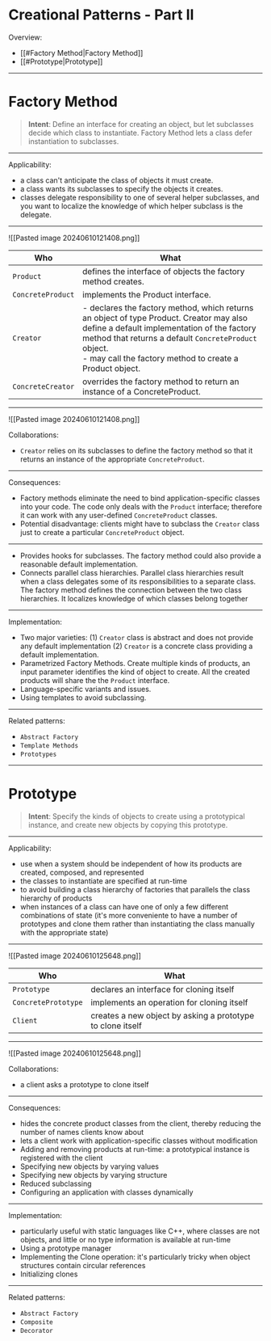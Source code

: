 # Creational Patterns - Part II

Overview:

- [[#Factory Method|Factory Method]]
- [[#Prototype|Prototype]]

---

# Factory Method

> **Intent**: Define an interface for creating an object, but let subclasses decide which class to instantiate. Factory Method lets a class defer instantiation to subclasses.

---

Applicability:

 - a class can't anticipate the class of objects it must create.
 - a class wants its subclasses to specify the objects it creates.
 - classes delegate responsibility to one of several helper subclasses, and you want to localize the knowledge of which helper subclass is the delegate.

---

![[Pasted image 20240610121408.png]]

| Who               | What                                                                                                                                                                                                                                                         |
| ----------------- | ------------------------------------------------------------------------------------------------------------------------------------------------------------------------------------------------------------------------------------------------------------ |
| `Product`         | defines the interface of objects the factory method creates.                                                                                                                                                                                                 |
| `ConcreteProduct` | implements the Product interface.                                                                                                                                                                                                                            |
| `Creator`         | - declares the factory method, which returns an object of type Product. Creator may also define a default implementation of the factory method that returns a default `ConcreteProduct` object.<br>- may call the factory method to create a Product object. |
| `ConcreteCreator` | overrides the factory method to return an instance of a ConcreteProduct.                                                                                                                                                                                     |

---

![[Pasted image 20240610121408.png]]

Collaborations:

- `Creator` relies on its subclasses to define the factory method so that it returns an instance of the appropriate `ConcreteProduct`.

---

Consequences:

- Factory methods eliminate the need to bind application-specific classes into your code. The code only deals with the `Product` interface; therefore it can work with any user-defined `ConcreteProduct` classes.
- Potential disadvantage: clients might have to subclass the `Creator` class just to create a particular `ConcreteProduct` object.

---

- Provides hooks for subclasses. The factory method could also provide a reasonable default implementation.
- Connects parallel class hierarchies. Parallel class hierarchies result when a class delegates some of its responsibilities to a separate class. The factory method defines the connection between the two class hierarchies. It localizes knowledge of which classes belong together

---

Implementation:

- Two major varieties: (1) `Creator` class is abstract and does not provide any default implementation (2) `Creator` is a concrete class providing a default implementation.
- Parametrized Factory Methods. Create multiple kinds of products, an input parameter identifies the kind of object to create. All the created products will share the the `Product` interface.
- Language-specific variants and issues.
- Using templates to avoid subclassing.

---

Related patterns:

- `Abstract Factory`
- `Template Methods`
- `Prototypes`

---
# Prototype

> **Intent**: Specify the kinds of objects to create using a prototypical instance, and create new objects by copying this prototype.

---

Applicability:

- use when a system should be independent of how its products are created, composed, and represented
- the classes to instantiate are specified at run-time
- to avoid building a class hierarchy of factories that parallels the class hierarchy of products
- when instances of a class can have one of only a few different combinations of state (it's more conveniente to have a number of prototypes and clone them rather than instantiating the class manually with the appropriate state)

---

![[Pasted image 20240610125648.png]]

| Who                 | What                                                       |
| ------------------- | ---------------------------------------------------------- |
| `Prototype`         | declares an interface for cloning itself                   |
| `ConcretePrototype` | implements an operation for cloning itself                 |
| `Client`            | creates a new object by asking a prototype to clone itself |

---

![[Pasted image 20240610125648.png]]

Collaborations:

- a client asks a prototype to clone itself

---

Consequences:

- hides the concrete product classes from the client, thereby reducing the number of names clients know about
- lets a client work with application-specific classes without modification
- Adding and removing products at run-time: a prototypical instance is registered with the client
- Specifying new objects by varying values
- Specifying new objects by varying structure
- Reduced subclassing
- Configuring an application with classes dynamically

---

Implementation:

- particularly useful with static languages like C++, where classes are not objects, and little or no type information is available at run-time
- Using a prototype manager
- Implementing the Clone operation: it's particularly tricky when object structures contain circular references
- Initializing clones

---

Related patterns:

- `Abstract Factory`
- `Composite`
- `Decorator`